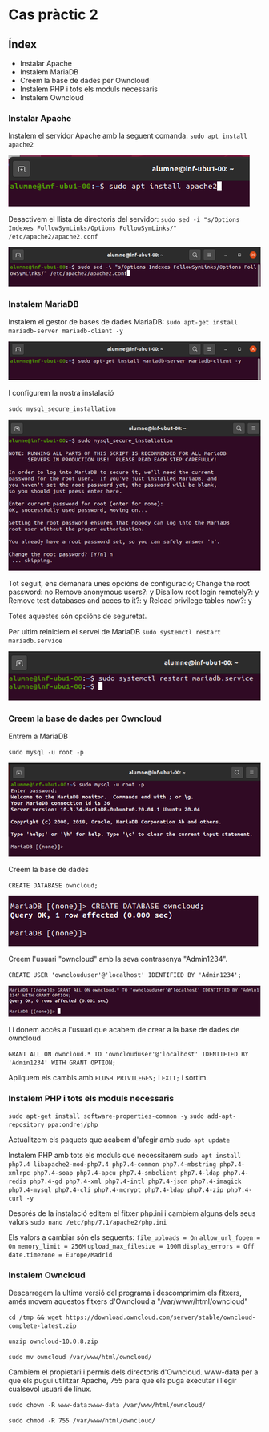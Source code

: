 # Cas pràctic 2

## Índex
* Instalar Apache
* Instalem MariaDB
* Creem la base de dades per Owncloud
* Instalem PHP i tots els moduls necessaris
* Instalem Owncloud


### Instalar Apache
Instalem el servidor Apache amb la seguent comanda:
`sudo apt install apache2`

![captura1](caspr2cap1.png)

Desactivem el llista de directoris del servidor:
`sudo sed -i "s/Options Indexes FollowSymLinks/Options FollowSymLinks/" /etc/apache2/apache2.conf`

![captura1](caspr2cap2.png)

### Instalem MariaDB
Instalem el gestor de bases de dades MariaDB:
`sudo apt-get install mariadb-server mariadb-client -y`

![captura1](caspr2cap3.png)

I configurem la nostra instalació

`sudo mysql_secure_installation`

![captura1](caspr2cap4.png)

Tot seguit, ens demanarà unes opcións de configuració;
Change the root password: no
Remove anonymous users?: y
Disallow root login remotely?: y
Remove test databases and acces to it?: y
Reload privilege tables now?: y

Totes aquestes són opcións de seguretat.

Per ultim reiniciem el servei de MariaDB
`sudo systemctl restart mariadb.service`

![captura1](caspr2cap5.png)

### Creem la base de dades per Owncloud
Entrem a MariaDB

`sudo mysql -u root -p`

![captura1](caspr2cap6.png)

Creem la base de dades

`CREATE DATABASE owncloud;`

![captura1](caspr2cap7.png)

Creem l'usuari "owncloud" amb la seva contrasenya "Admin1234".

`CREATE USER 'ownclouduser'@'localhost' IDENTIFIED BY 'Admin1234';`

![captura1](caspr2cap8.png)

Li donem accés a l'usuari que acabem de crear a la base de dades de owncloud

`GRANT ALL ON owncloud.* TO 'ownclouduser'@'localhost' IDENTIFIED BY 'Admin1234' WITH GRANT OPTION;`

Apliquem els cambis amb  `FLUSH PRIVILEGES;` i `EXIT;` i sortim.

### Instalem PHP i tots els moduls necessaris
`sudo apt-get install software-properties-common -y`
`sudo add-apt-repository ppa:ondrej/php`

Actualitzem els paquets que acabem d'afegir amb
`sudo apt update`

Instalem PHP amb tots els moduls que necessitarem
`sudo apt install php7.4 libapache2-mod-php7.4 php7.4-common php7.4-mbstring php7.4-xmlrpc php7.4-soap php7.4-apcu php7.4-smbclient php7.4-ldap php7.4-redis php7.4-gd php7.4-xml php7.4-intl php7.4-json php7.4-imagick php7.4-mysql php7.4-cli php7.4-mcrypt php7.4-ldap php7.4-zip php7.4-curl -y`

Després de la instalació editem el fitxer php.ini i cambiem alguns dels seus valors
`sudo nano /etc/php/7.1/apache2/php.ini`

Els valors a cambiar són els seguents:
`file_uploads = On`
`allow_url_fopen = On`
`memory_limit = 256M`
`upload_max_filesize = 100M`
`display_errors = Off`
`date.timezone = Europe/Madrid`

### Instalem Owncloud
Descarregem la ultima versió del programa i descomprimim els fitxers, amés movem aquestos fitxers d'Owncloud a "/var/www/html/owncloud"

`cd /tmp && wget https://download.owncloud.com/server/stable/owncloud-complete-latest.zip`

`unzip owncloud-10.0.8.zip`

`sudo mv owncloud /var/www/html/owncloud/`

Cambiem el propietari i permís dels directoris d'Owncloud. www-data per a que els pugui utilitzar Apache, 755 para que els puga executar i llegir cualsevol usuari de linux.

`sudo chown -R www-data:www-data /var/www/html/owncloud/`

`sudo chmod -R 755 /var/www/html/owncloud/`
